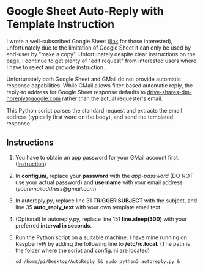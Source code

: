 # Google Sheet Auto-Reply with Template Instruction
I wrote a well-subscribed Google Sheet ([link](https://www.reddit.com/r/AusFinance/s/VHJ25VpNKu) for those interested), unfortunately due to the limitation of Google Sheet it can only be used by end-user by "make a copy". Unfortunately despite clear instructions on the page, I continue to get plenty of "edit request" from interested users where I have to reject and provide instruction. 

Unfortunately both Google Sheet and GMail do not provide automatic response capabilities. While GMail allows filter-based automatic reply, the reply-to address for Google Sheet response defaults to drive-shares-dm-noreply@google.com rather than the actual requester's email. 

This Python script parses the standard request and extracts the email address (typically first word on the body), and send the templated response. 

## Instructions

1. You have to obtain an app password for your GMail account first. ([Instruction](https://support.google.com/mail/answer/185833?hl=en))

2. In **config.ini**, replace your **password** with the _app-password_ (DO NOT use your actual password) and **username** with your email address (_youremailaddress@gmail.com_)

3. In autoreply.py, replace line 31 **TRIGGER SUBJECT** with the subject, and line 35 **auto_reply_text** with your own template email text.

4. (Optional) In autoreply.py, replace line 151 **line.sleep(300)** with your preferred **interval in seconds**. 

5. Run the Python script on a suitable machine. I have mine running on RaspberryPi by adding the following line to **/etc/rc.local**. (The path is the folder where the script and config.ini are located)

   `cd /home/pi/Desktop/AutoReply && sudo python3 autoreply.py &`
